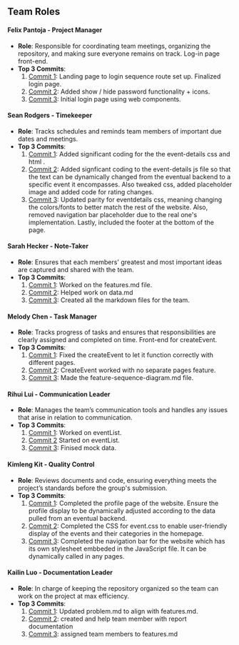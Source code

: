 ## Team Roles

#### Felix Pantoja - Project Manager
- **Role**: Responsible for coordinating team meetings, organizing the repository, and making sure everyone remains on track. Log-in page front-end. 
- **Top 3 Commits**:
  1. [Commit 1](https://github.com/Fpantoja2001/event-tbd/commit/59a00e45f8d53c08b0cda1422bf2b50724925b1b): Landing page to login sequence route set up. Finalized login page. 
  2. [Commit 2](https://github.com/Fpantoja2001/event-tbd/commit/e97aa34accb7982d0d69b5a2846a85e1999b3d72): Added show / hide password functionality + icons.
  3. [Commit 3](https://github.com/Fpantoja2001/event-tbd/commit/8d76ad0eb43789e3ad5de4ac61cd72cd70a7cced): Initial login page using web components.

#### Sean Rodgers - Timekeeper
- **Role**: Tracks schedules and reminds team members of important due dates and meetings.
- **Top 3 Commits**:
  1. [Commit 1](https://github.com/Fpantoja2001/event-tbd/commit/c58f4305b7fbb7e3343ec82f0a1c211add83e920): Added significant coding for the  the event-details css and html .
  2. [Commit 2](https://github.com/Fpantoja2001/event-tbd/commit/d79a9184bf1256b783e6409f50530bfd110a1b74): Added signficant coding to the event-details js file so that the text can be dynamically changed from the eventual backend to a specific event it encompasses. Also tweaked css, added placeholder image and added code for rating changes. 
  3. [Commit 3](https://github.com/Fpantoja2001/event-tbd/commit/c231dcea8acf20ebbaf90432dd012c442b68e132): Updated parity for eventdetails css, meaning changing the colors/fonts to better match the rest of the website. Also, removed navigation bar placeholder due to the real one's implementation. Lastly, included the footer at the bottom of the page.

#### Sarah Hecker - Note-Taker
- **Role**: Ensures that each members' greatest and most important ideas are captured and shared with the team.
- **Top 3 Commits**:
  1. [Commit 1](https://github.com/Fpantoja2001/event-tbd/commit/fc8c5305111c07e9ce3741237ae1a4a937b1d14e): Worked on the features.md file.
  2. [Commit 2](https://github.com/Fpantoja2001/event-tbd/commit/76f339f7b8ce890b9f43911ccb5aca5b6a04d410): Helped work on data.md
  3. [Commit 3](https://github.com/Fpantoja2001/event-tbd/commit/d7a6f227a2f7aff38a534b24847a252510887264): Created all the markdown files for the team.

#### Melody Chen - Task Manager
- **Role**: Tracks progress of tasks and ensures that responsibilities are clearly assigned and completed on time. Front-end for createEvent. 
- **Top 3 Commits**:
  1. [Commit 1](https://github.com/Fpantoja2001/event-tbd/commit/29a0acb786e6cd6332923b64a2a4e0332ba46a06): Fixed the createEvent to let it function correctly with different pages.
  2. [Commit 2](https://github.com/Fpantoja2001/event-tbd/commit/862b7e0498655196278ce4240e7bf9d6aae7fa9a): CreateEvent worked with no separate pages feature.
  3. [Commit 3](https://github.com/Fpantoja2001/event-tbd/commit/e9a34c9287d7d8dcc0839282131d1b57e7a2c0bd): Made the feature-sequence-diagram.md file.

#### Rihui Lui - Communication Leader
- **Role**: Manages the team’s communication tools and handles any issues that arise in relation to communication.
- **Top 3 Commits**:
  1. [Commit 1](https://github.com/Fpantoja2001/event-tbd/compare/db8718f184de2abd4d984525d552ab6b4683fdae...1d9ea4096668c415ae61b7c7db8d6fa7b3235cfd): Worked on eventList.
  2. [Commit 2](https://github.com/Fpantoja2001/event-tbd/compare/6ee55fd8bda3dd01e4c99d43423f2bba9415cb31...790bdcc71bb99767df691543477098a908cbb184) Started on eventList.
  3. [Commit 3](https://github.com/Fpantoja2001/event-tbd/compare/5ed0a19ccfb610f735f3f8dbe6f466b5da657ec3...6ee55fd8bda3dd01e4c99d43423f2bba9415cb31): Finised mock data.

#### Kimleng Kit - Quality Control
- **Role**: Reviews documents and code, ensuring everything meets the project’s standards before the group's submission.
- **Top 3 Commits**:
  1. [Commit 1](https://github.com/Fpantoja2001/event-tbd/commit/d0fbc5dbc02acee51fd067d86133764099cf1425): Completed the profile page of the website. Ensure the profile display to be dynamically adjusted according to the data pulled from an eventual backend.
  2. [Commit 2](https://github.com/Fpantoja2001/event-tbd/commit/47a0263553a4b1a3744e4499e222710de4c9705f): Completed the CSS for event.css to enable user-friendly display of the events and their categories in the homepage.  
  3. [Commit 3](https://github.com/Fpantoja2001/event-tbd/commit/e78f7af84e2fbff496899b9817fd4f6ec0652176): Completed the navigation bar for the website which has its own stylesheet embbeded in the JavaScript file. It can be dynamically called in any pages.

#### Kailin Luo - Documentation Leader
- **Role**: In charge of keeping the repository organized so the team can work on the project at max efficiency.
- **Top 3 Commits**:
  1. [Commit 1](https://github.com/Fpantoja2001/event-tbd/commit/1678694ed340472b24b0dd1c4d8c1964782fc420): Updated problem.md to align with features.md.
  2. [Commit 2](https://github.com/Fpantoja2001/event-tbd/commit/4166fa07c39f446e93cc71c2e9d6f1c444b1f1d2): created and help team member with report documentation
  3. [Commit 3](https://github.com/Fpantoja2001/event-tbd/commit/d97bef7591b7abf95111a0f2f30ec036010dc820): assigned team members to features.md
